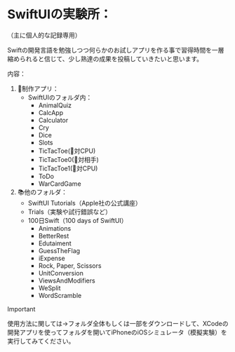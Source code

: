 # SwiftUIの実験所：
（主に個人的な記録専用）

Swiftの開発言語を勉強しつつ何らかのお試しアプリを作る事で習得時間を一層縮められると信じて、少し熟達の成果を投稿していきたいと思います。

内容：
1. 📖制作アプリ：
     - SwiftUIのフォルダ内：
       - AnimalQuiz
       - CalcApp
       - Calculator
       - Cry
       - Dice
       - Slots
       - TicTacToe(📲対CPU)
       - TicTacToe0(👥対相手)
       - TicTacToe1(📲対CPU)
       - ToDo
       - WarCardGame
2. 📚他のフォルダ：
     - SwiftUI Tutorials（Apple社の公式講座）
     - Trials（実験や試行錯誤など）
     - 100日Swift（100 days of SwiftUI）
       - Animations
       - BetterRest
       - Edutaiment
       - GuessTheFlag
       - iExpense
       - Rock, Paper, Scissors
       - UnitConversion
       - ViewsAndModifiers
       - WeSplit
       - WordScramble

> [!IMPORTANT]
> 使用方法に関しては→フォルダ全体もしくは一部をダウンロードして、XCodeの開発アプリを使ってフォルダを開いてiPhoneのiOSシミュレータ（模擬実験）を実行してみてください。
